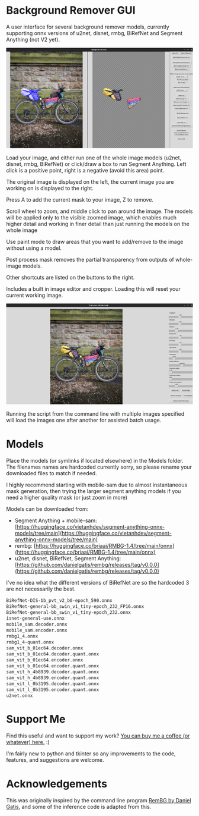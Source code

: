 # Background Remover GUI

A user interface for several background remover models, currently supporting onnx versions of u2net, disnet, rmbg, BiRefNet and Segment Anything (not V2 yet).

![Screenshot of main window](Images/main_image.jpg)

Load your image, and either run one of the whole image models (u2net, disnet, rmbg, BiRefNet) or click/draw a box to run Segment Anything. Left click is a positive point, right is a negative (avoid this area) point.

The original image is displayed on the left, the current image you are working on is displayed to the right.

Press A to add the current mask to your image, Z to remove.

Scroll wheel to zoom, and middle click to pan around the image. The models will be applied only to the visible zoomed image, which enables much higher detail and working in finer detail than just running the models on the whole image

Use paint mode to draw areas that you want to add/remove to the image without using a model.

Post process mask removes the partial transparency from outputs of whole-image models. 

Other shortcuts are listed on the buttons to the right.

Includes a built in image editor and cropper. Loading this will reset your current working image. 

![Screenshot of main window](Images/image_editor.jpg)

Running the script from the command line with multiple images specified will load the images one after another for assisted batch usage.

# Models

Place the models (or symlinks if located elsewhere) in the Models folder. The filenames names are hardcoded currently sorry, so please rename your downloaded files to match if needed.

I highly recommend starting with mobile-sam due to almost instantaneous mask generation, then trying the larger segment anything models if you need a higher quality mask (or just zoom in more)

Models can be downloaded from:

- Segment Anything + mobile-sam: [https://huggingface.co/vietanhdev/segment-anything-onnx-models/tree/main](https://huggingface.co/vietanhdev/segment-anything-onnx-models/tree/main)
- rembg: [https://huggingface.co/briaai/RMBG-1.4/tree/main/onnx](https://huggingface.co/briaai/RMBG-1.4/tree/main/onnx)
- u2net, disnet, BiRefNet, Segment Anything: [https://github.com/danielgatis/rembg/releases/tag/v0.0.0](https://github.com/danielgatis/rembg/releases/tag/v0.0.0)

I've no idea what the different versions of BiRefNet are so the hardcoded 3 are not necessarily the best. 

```
BiRefNet-DIS-bb_pvt_v2_b0-epoch_590.onnx
BiRefNet-general-bb_swin_v1_tiny-epoch_232_FP16.onnx
BiRefNet-general-bb_swin_v1_tiny-epoch_232.onnx
isnet-general-use.onnx
mobile_sam.decoder.onnx
mobile_sam.encoder.onnx
rmbg1_4.onnx
rmbg1_4-quant.onnx
sam_vit_b_01ec64.decoder.onnx
sam_vit_b_01ec64.decoder.quant.onnx
sam_vit_b_01ec64.encoder.onnx
sam_vit_b_01ec64.encoder.quant.onnx
sam_vit_h_4b8939.decoder.quant.onnx
sam_vit_h_4b8939.encoder.quant.onnx
sam_vit_l_0b3195.decoder.quant.onnx
sam_vit_l_0b3195.encoder.quant.onnx
u2net.onnx
```


# Support Me

Find this useful and want to support my work? [You can buy me a coffee (or whatever) here.](https://ko-fi.com/pricklygorse) :)

I'm fairly new to python and tkinter so any improvements to the code, features, and suggestions are welcome. 


# Acknowledgements

This was originally inspired by the command line program [RemBG by Daniel Gatis](https://github.com/danielgatis/rembg), and some of the inference code is adapted from this. 

